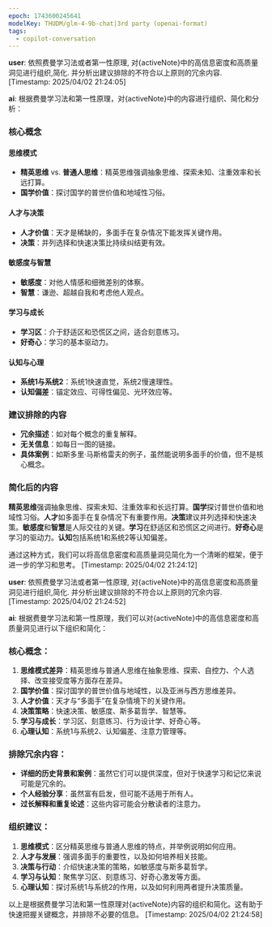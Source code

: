 ```yaml
---
epoch: 1743600245641
modelKey: THUDM/glm-4-9b-chat|3rd party (openai-format)
tags:
  - copilot-conversation
---
```


**user**: 依照费曼学习法或者第一性原理, 对{activeNote}中的高信息密度和高质量洞见进行组织,简化.
并分析出建议排除的不符合以上原则的冗余内容.
[Timestamp: 2025/04/02 21:24:05]

**ai**: 
根据费曼学习法和第一性原理，对{activeNote}中的内容进行组织、简化和分析：

### 核心概念

#### 思维模式
- **精英思维** vs. **普通人思维**：精英思维强调抽象思维、探索未知、注重效率和长远打算。
- **国学价值**：探讨国学的普世价值和地域性习俗。

#### 人才与决策
- **人才价值**：天才是稀缺的，多面手在复杂情况下能发挥关键作用。
- **决策**：并列选择和快速决策比持续纠结更有效。

#### 敏感度与智慧
- **敏感度**：对他人情感和细微差别的体察。
- **智慧**：谦逊、超越自我和考虑他人观点。

#### 学习与成长
- **学习区**：介于舒适区和恐慌区之间，适合刻意练习。
- **好奇心**：学习的基本驱动力。

#### 认知与心理
- **系统1与系统2**：系统1快速直觉，系统2慢速理性。
- **认知偏差**：锚定效应、可得性偏见、光环效应等。

### 建议排除的内容

- **冗余描述**：如对每个概念的重复解释。
- **无关信息**：如每日一图的链接。
- **具体案例**：如斯多里·马斯格雷夫的例子，虽然能说明多面手的价值，但不是核心概念。

### 简化后的内容

**精英思维**强调抽象思维、探索未知、注重效率和长远打算。**国学**探讨普世价值和地域性习俗。**人才**如多面手在复杂情况下有重要作用。**决策**建议并列选择和快速决策。**敏感度**和**智慧**是人际交往的关键。**学习**在舒适区和恐慌区之间进行。**好奇心**是学习的驱动力。**认知**包括系统1和系统2等认知偏差。

通过这种方式，我们可以将高信息密度和高质量洞见简化为一个清晰的框架，便于进一步的学习和思考。
[Timestamp: 2025/04/02 21:24:12]

**user**: 依照费曼学习法或者第一性原理, 对{activeNote}中的高信息密度和高质量洞见进行组织,简化.
并分析出建议排除的不符合以上原则的冗余内容.
[Timestamp: 2025/04/02 21:24:52]

**ai**: 
根据费曼学习法和第一性原理，我们可以对{activeNote}中的高信息密度和高质量洞见进行以下组织和简化：

### 核心概念：
1. **思维模式差异**：精英思维与普通人思维在抽象思维、探索、自控力、个人选择、改变接受度等方面存在差异。
2. **国学价值**：探讨国学的普世价值与地域性，以及亚洲与西方思维差异。
3. **人才价值**：天才与“多面手”在复杂情境下的关键作用。
4. **决策策略**：快速决策、敏感度、斯多葛哲学、智慧等。
5. **学习与成长**：学习区、刻意练习、行为设计学、好奇心等。
6. **心理认知**：系统1与系统2、认知偏差、注意力管理等。

### 排除冗余内容：
- **详细的历史背景和案例**：虽然它们可以提供深度，但对于快速学习和记忆来说可能是冗余的。
- **个人经验分享**：虽然富有启发，但可能不适用于所有人。
- **过长解释和重复论述**：这些内容可能会分散读者的注意力。

### 组织建议：
1. **思维模式**：区分精英思维与普通人思维的特点，并举例说明如何应用。
2. **人才与发展**：强调多面手的重要性，以及如何培养相关技能。
3. **决策与行动**：介绍快速决策的策略，如敏感度与斯多葛哲学。
4. **学习与认知**：聚焦学习区、刻意练习、好奇心激发等方面。
5. **心理认知**：探讨系统1与系统2的作用，以及如何利用两者提升决策质量。

以上是根据费曼学习法和第一性原理对{activeNote}内容的组织和简化。这有助于快速把握关键概念，并排除不必要的信息。
[Timestamp: 2025/04/02 21:24:58]
